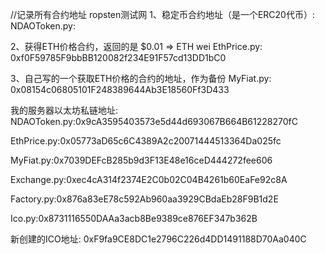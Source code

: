 //记录所有合约地址
ropsten测试网
1、稳定币合约地址（是一个ERC20代币）:
NDAOToken.py:


2、获得ETH价格合约，返回的是 $0.01 => ETH wei
EthPrice.py:
0xf0F59785F9bbBB120082f234E91F57cd13DD1bC0

3、自己写的一个获取ETH价格的合约的地址，作为备份
MyFiat.py:
0x08154c06805101F248389644Ab3E18560Ff3D433


我的服务器以太坊私链地址:
NDAOToken.py:0x9cA3595403573e5d44d693067B664B61228270fC

EthPrice.py:0x05773aD65c6C4389A2c20071444513364Da025fc

MyFiat.py:0x7039DEFcB285b9d3F13E48e16ceD444272fee606

Exchange.py:0xec4cA314f2374E2C0b02C04B4261b60EaFe92c8A

Factory.py:0x876a83eE78c592Ab960aa3929CBdaEb28F9B1d2E

Ico.py:0x8731116550DAAa3acb8Be9389ce876EF347b362B


新创建的ICO地址:
0xF9fa9CE8DC1e2796C226d4DD1491188D70Aa040C
